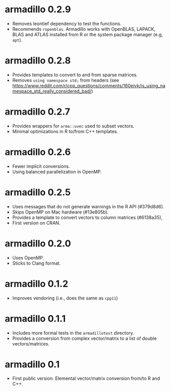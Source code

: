 # armadillo 0.2.9

* Removes leontief dependency to test the functions.
* Recommends `ropenblas`. Armadillo works with OpenBLAS, LAPACK, BLAS and ATLAS
  installed from R or the system package manager (e.g, `apt`).

# armadillo 0.2.8

* Provides templates to convert to and from sparse matrices.
* Removes `using namespace std;` from headers (see https://www.reddit.com/r/cpp_questions/comments/160eivk/is_using_namespace_std_really_considered_bad/)

# armadillo 0.2.7

* Provides wrappers for `arma::uvec` used to subset vectors.
* Minimal optimizations in R to/from C++ templates.

# armadillo 0.2.6

* Fewer implicit conversions.
* Using balanced parallelization in OpenMP.

# armadillo 0.2.5

* Uses messages that do not generate warnings in the R API (#379d8d6).
* Skips OpenMP on Mac hardware (#13e805b).
* Provides a template to convert vectors to column matrices (#6138a35),
* First version on CRAN.

# armadillo 0.2.0

* Uses OpenMP.
* Sticks to Clang format.

# armadillo 0.1.2

* Improves vendoring (i.e., does the same as `cpp11`)

# armadillo 0.1.1

* Includes more formal tests in the `armadillotest` directory.
* Provides a conversion from complex vector/matrix to a list of double
  vectors/matrices.

# armadillo 0.1

* First public version. Elemental vector/matrix conversion from/to R and C++.
